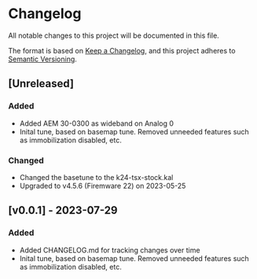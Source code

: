 # Changelog

All notable changes to this project will be documented in this file.

The format is based on [Keep a Changelog](https://keepachangelog.com/en/1.1.0/),
and this project adheres to [Semantic Versioning](https://semver.org/spec/v2.0.0.html).

## [Unreleased]

### Added

- Added AEM 30-0300 as wideband on Analog 0
- Inital tune, based on basemap tune. Removed unneeded features such as immobilization disabled, etc.

### Changed

- Changed the basetune to the k24-tsx-stock.kal
- Upgraded to v4.5.6 (Firemware 22) on 2023-05-25

## [v0.0.1] - 2023-07-29

### Added

- Added CHANGELOG.md for tracking changes over time
- Inital tune, based on basemap tune. Removed unneeded features such as immobilization disabled, etc.